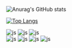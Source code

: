 ![Anurag's GitHub stats](https://github-readme-stats.vercel.app/api?username=Milgam06&hide=contribs,prs&show_icons=true&theme=테마)

[![Top Langs](https://github-readme-stats.vercel.app/api/top-langs/?username=Milgam06)](https://github.com/anuraghazra/github-readme-stats)

![js](https://img.shields.io/badge/React-20232A?style=for-the-badge&logo=react&logoColor=61DAFB)
![js](https://img.shields.io/badge/React_Native-20232A?style=for-the-badge&logo=react&logoColor=61DAFB)
![js](https://img.shields.io/badge/JavaScript-F7DF1E?style=for-the-badge&logo=JavaScript&logoColor=white)<br/>
![js](https://img.shields.io/badge/HTML5-E34F26?style=for-the-badge&logo=html5&logoColor=white)
![js](https://img.shields.io/badge/CSS-239120?&style=for-the-badge&logo=css3&logoColor=white)
![js](https://img.shields.io/badge/Next.js-000?logo=nextdotjs&logoColor=fff&style=for-the-badge)
![js](https://img.shields.io/badge/Node.js-43853D?style=for-the-badge&logo=node.js&logoColor=white)
